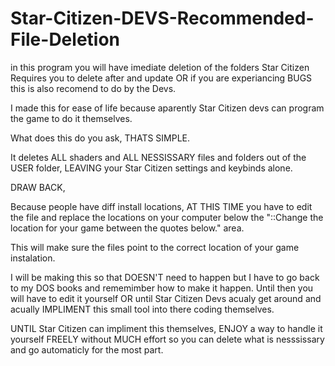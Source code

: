 # Star-Citizen-DEVS-Recommended-File-Deletion

in this program you will have imediate deletion of the folders Star Citizen Requires you to delete after and update OR if you are experiancing BUGS this is also recomend to do by the Devs.

I made this for ease of life because aparently Star Citizen devs can program the game to do it themselves.

What does this do you ask, THATS SIMPLE.

It deletes ALL shaders and ALL NESSISSARY files and folders out of the USER folder, LEAVING your Star Citizen settings and keybinds alone.

DRAW BACK,

Because people have diff install locations, AT THIS TIME you have to edit the file and replace the locations on your computer below the "::Change the location for your game between the quotes below." area.

This will make sure the files point to the correct location of your game instalation.

I will be making this so that DOESN'T need to happen but I have to go back to my DOS books and rememimber how to make it happen. Until then you will have to edit it yourself OR until Star Citizen Devs acualy get around and acually IMPLIMENT this small tool into there coding themselves.

UNTIL Star Citizen can impliment this themselves, ENJOY a way to handle it yourself FREELY without MUCH effort so you can delete what is nesssissary and go automaticly for the most part.
